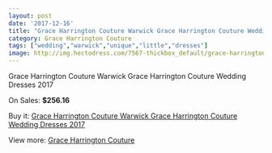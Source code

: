 ```yaml
---
layout: post
date: '2017-12-16'
title: "Grace Harrington Couture Warwick Grace Harrington Couture Wedding Dresses 2017"
category: Grace Harrington Couture
tags: ["wedding","warwick","unique","little","dresses"]
image: http://img.hectodress.com/7567-thickbox_default/grace-harrington-couture-warwick-grace-harrington-couture-wedding-dresses-2013.jpg
---
```

Grace Harrington Couture Warwick Grace Harrington Couture Wedding Dresses 2017

On Sales: **$256.16**
<a href="https://www.hectodress.com/grace-harrington-couture/3752-grace-harrington-couture-warwick-grace-harrington-couture-wedding-dresses-2013.html"><amp-img layout="responsive" width="600" height="600" src="//img.hectodress.com/7567-thickbox_default/grace-harrington-couture-warwick-grace-harrington-couture-wedding-dresses-2013.jpg" alt="Grace Harrington Couture Warwick Grace Harrington Couture Wedding Dresses 2017 0" /></a>
<a href="https://www.hectodress.com/grace-harrington-couture/3752-grace-harrington-couture-warwick-grace-harrington-couture-wedding-dresses-2013.html"><amp-img layout="responsive" width="600" height="600" src="//img.hectodress.com/7569-thickbox_default/grace-harrington-couture-warwick-grace-harrington-couture-wedding-dresses-2013.jpg" alt="Grace Harrington Couture Warwick Grace Harrington Couture Wedding Dresses 2017 1" /></a>
<a href="https://www.hectodress.com/grace-harrington-couture/3752-grace-harrington-couture-warwick-grace-harrington-couture-wedding-dresses-2013.html"><amp-img layout="responsive" width="600" height="600" src="//img.hectodress.com/7568-thickbox_default/grace-harrington-couture-warwick-grace-harrington-couture-wedding-dresses-2013.jpg" alt="Grace Harrington Couture Warwick Grace Harrington Couture Wedding Dresses 2017 2" /></a>

Buy it: [Grace Harrington Couture Warwick Grace Harrington Couture Wedding Dresses 2017](https://www.hectodress.com/grace-harrington-couture/3752-grace-harrington-couture-warwick-grace-harrington-couture-wedding-dresses-2013.html "Grace Harrington Couture Warwick Grace Harrington Couture Wedding Dresses 2017")

View more: [Grace Harrington Couture](https://www.hectodress.com/66-grace-harrington-couture "Grace Harrington Couture")